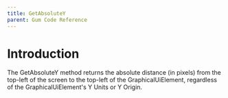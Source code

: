 ```yaml
---
title: GetAbsoluteY
parent: Gum Code Reference
---
```


# Introduction

The GetAbsoluteY method returns the absolute distance (in pixels) from the top-left of the screen to the top-left of the GraphicalUiElement, regardless of the GraphicalUiElement's Y Units or Y Origin.